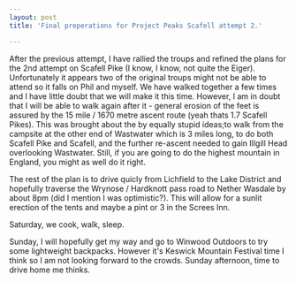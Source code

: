 ```yaml
---
layout: post
title: 'Final preperations for Project Peaks Scafell attempt 2.'

---
```

After the previous attempt, I have rallied the troups and refined the plans for
the 2nd attempt on Scafell Pike (I know, I know, not quite the Eiger).
Unfortunately it appears two of the original troups might not be able to attend
so it falls on Phil and myself. We have walked together a few times and I have
little doubt that we will make it this time. However, I am in doubt that I will
be able to walk again after it - general erosion of the feet is assured by the
15 mile / 1670 metre ascent route (yeah thats 1.7 Scafell Pikes). This was
brought about the by equally stupid ideas;to walk from the campsite at the other
end of Wastwater which is 3 miles long, to do both Scafell Pike and Scafell, and
the further re-ascent needed to gain Illgill Head overlooking Wastwater. Still,
if you are going to do the highest mountain in England, you might as well do it
right.

The rest of the plan is to drive quicly from Lichfield to the Lake District and
hopefully traverse the Wrynose / Hardknott pass road to Nether Wasdale by about
8pm (did I mention I was optimistic?). This will allow for a sunlit erection of
the tents and maybe a pint or 3 in the Screes Inn.

Saturday, we cook, walk, sleep.

Sunday, I will hopefully get my way and go to Winwood Outdoors to try some
lightweight backpacks. However it's Keswick Mountain Festival time I think so I
am not looking forward to the crowds. Sunday afternoon, time to drive home me
thinks.
